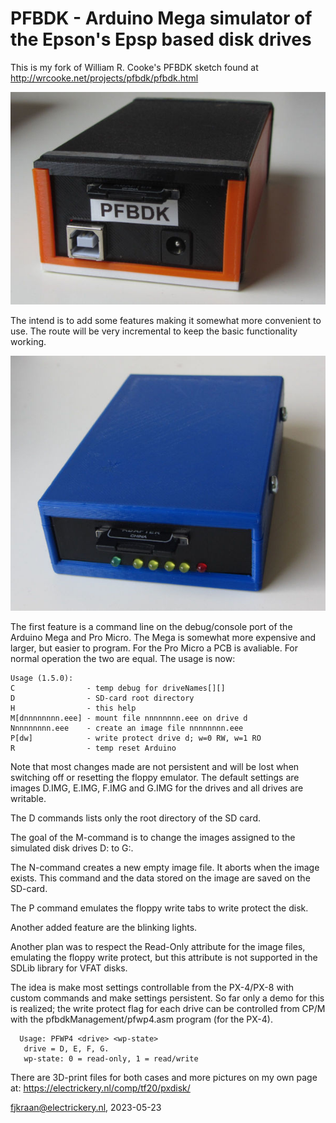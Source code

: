 # PFBDK - Arduino Mega simulator of the Epson's Epsp based disk drives

This is my fork of William R. Cooke's PFBDK sketch found at 
http://wrcooke.net/projects/pfbdk/pfbdk.html

![PFBDK on an Arduino Mega 2560 in a PETG box](PFBDKbox.jpg)

The intend is to add some features making it somewhat more convenient to 
use. The route will be very incremental to keep the basic functionality working.

![PFBDK on an Arduino Pro Micro in a PLA box](pfbdkPMicroV1.0_front.jpg)

The first feature is a command line on the debug/console port of the 
Arduino Mega and Pro Micro. The Mega is somewhat more expensive and larger,
but easier to program. For the Pro Micro a PCB is avaliable. For normal 
operation the two are equal. The usage is now:

	Usage (1.5.0):
 	C                - temp debug for driveNames[][]
 	D                - SD-card root directory
 	H                - this help
 	M[dnnnnnnnn.eee] - mount file nnnnnnnn.eee on drive d
 	Nnnnnnnnn.eee    - create an image file nnnnnnnn.eee
 	P[dw]            - write protect drive d; w=0 RW, w=1 RO
 	R                - temp reset Arduino

Note that most changes made are not persistent and will be lost when switching 
off or resetting the floppy emulator. The default settings are images D.IMG, 
E.IMG, F.IMG and G.IMG for the drives and all drives are writable.

The D commands lists only the root directory of the SD card.

The goal of the M-command is to change the images assigned to the 
simulated disk drives D: to G:. 

The N-command creates a new empty image file. It aborts when the image exists. 
This command and the data stored on the image are saved on the SD-card.

The P command emulates the floppy write tabs to write protect the disk.

Another added feature are the blinking lights.

Another plan was to respect the Read-Only attribute for the image files, 
emulating the floppy write protect, but this attribute is not supported in 
the SDLib library for VFAT disks.

The idea is make most settings controllable from the PX-4/PX-8 with 
custom commands and make settings persistent. So far only a demo for this is
realized; the write protect flag for each drive can be controlled from CP/M
with the pfbdkManagement/pfwp4.asm program (for the PX-4).

      Usage: PFWP4 <drive> <wp-state>
       drive = D, E, F, G. 
       wp-state: 0 = read-only, 1 = read/write


There are 3D-print files for both cases and more pictures on my own page 
at: https://electrickery.nl/comp/tf20/pxdisk/

fjkraan@electrickery.nl, 2023-05-23
